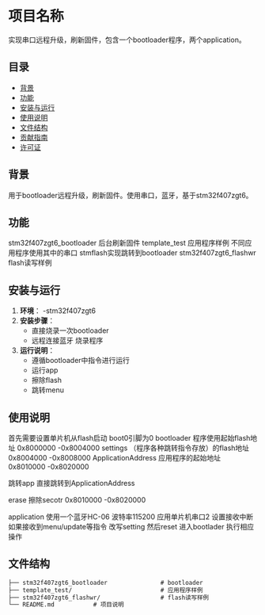 # 项目名称
实现串口远程升级，刷新固件，包含一个bootloader程序，两个application。

## 目录
- [背景](#背景)
- [功能](#功能)
- [安装与运行](#安装与运行)
- [使用说明](#使用说明)
- [文件结构](#文件结构)
- [贡献指南](#贡献指南)
- [许可证](#许可证)

## 背景
用于bootloader远程升级，刷新固件。使用串口，蓝牙，基于stm32f407zgt6。

## 功能
stm32f407zgt6_bootloader 后台刷新固件
template_test 应用程序样例 不同应用程序使用其中的串口 stmflash实现跳转到bootloader
stm32f407zgt6_flashwr flash读写样例

## 安装与运行
1. **环境**：
    -stm32f407zgt6
3. **安装步骤**：
    - 直接烧录一次bootloader
    - 远程连接蓝牙 烧录程序
4. **运行说明**：
    - 遵循bootloader中指令进行运行
    - 运行app
    - 擦除flash
    - 跳转menu

## 使用说明
首先需要设置单片机从flash启动 boot0引脚为0
bootloader               程序使用起始flash地址               0x8000000 -0x8004000
settings                （程序各种跳转指令存放）的flash地址   0x8004000 -0x8008000
ApplicationAddress       应用程序的起始地址                  0x8010000 -0x8020000

跳转app
直接跳转到ApplicationAddress

erase
擦除secotr 0x8010000 -0x8020000

application 
使用一个蓝牙HC-06 波特率115200 应用单片机串口2
设置接收中断 如果接收到menu/update等指令 改写setting 然后reset 进入bootlader 执行相应操作


## 文件结构

```markdown
├── stm32f407zgt6_bootloader               # bootloader
├── template_test/                         # 应用程序样例
├── stm32f407zgt6_flashwr/                 # flash读写样例
└── README.md           # 项目说明
